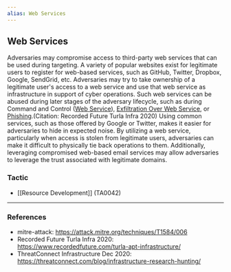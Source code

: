 ```yaml
---
alias: Web Services
---
```


## Web Services

Adversaries may compromise access to third-party web services that can be used during targeting. A variety of popular websites exist for legitimate users to register for web-based services, such as GitHub, Twitter, Dropbox, Google, SendGrid, etc. Adversaries may try to take ownership of a legitimate user's access to a web service and use that web service as infrastructure in support of cyber operations. Such web services can be abused during later stages of the adversary lifecycle, such as during Command and Control ([Web Service](https://attack.mitre.org/techniques/T1102)), [Exfiltration Over Web Service](https://attack.mitre.org/techniques/T1567), or [Phishing](https://attack.mitre.org/techniques/T1566).(Citation: Recorded Future Turla Infra 2020) Using common services, such as those offered by Google or Twitter, makes it easier for adversaries to hide in expected noise. By utilizing a web service, particularly when access is stolen from legitimate users, adversaries can make it difficult to physically tie back operations to them. Additionally, leveraging compromised web-based email services may allow adversaries to leverage the trust associated with legitimate domains.


### Tactic

- [[Resource Development]] (TA0042)


---
### References

- mitre-attack: https://attack.mitre.org/techniques/T1584/006
- Recorded Future Turla Infra 2020: https://www.recordedfuture.com/turla-apt-infrastructure/
- ThreatConnect Infrastructure Dec 2020: https://threatconnect.com/blog/infrastructure-research-hunting/
